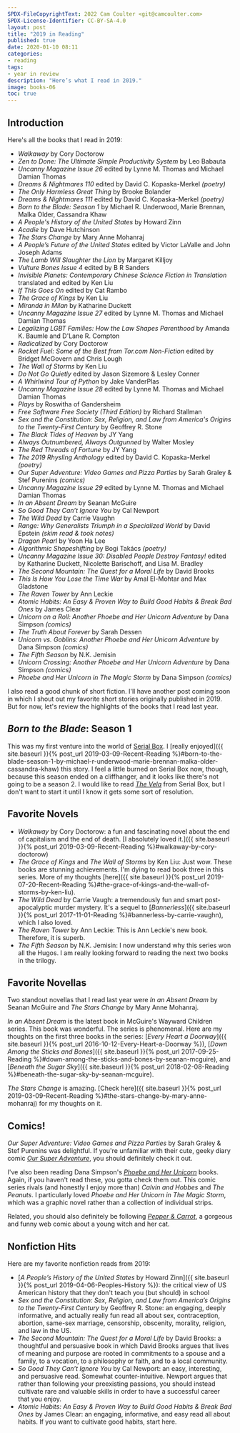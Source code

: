 ```yaml
---
SPDX-FileCopyrightText: 2022 Cam Coulter <git@camcoulter.com>
SPDX-License-Identifier: CC-BY-SA-4.0
layout: post
title: "2019 in Reading"
published: true
date: 2020-01-10 08:11
categories:
- reading
tags:
- year in review
description: "Here’s what I read in 2019."
image: books-06
toc: true
---
```


## Introduction

Here's all the books that I read in 2019:

- <cite>Walkaway</cite> by Cory Doctorow
- <cite>Zen to Done: The Ultimate Simple Productivity System</cite> by Leo Babauta
- <cite>Uncanny Magazine Issue 26</cite> edited by Lynne M. Thomas and Michael Damian Thomas
- <cite>Dreams & Nightmares 110</cite> edited by David C. Kopaska-Merkel <i>(poetry)</i>
- <cite>The Only Harmless Great Thing</cite> by Brooke Bolander
- <cite>Dreams & Nightmares 111</cite> edited by David C. Kopaska-Merkel <i>(poetry)</i>
- <cite>Born to the Blade: Season 1</cite> by Michael R. Underwood, Marie Brennan, Malka Older, Cassandra Khaw
- <cite>A People's History of the United States</cite> by Howard Zinn
- <cite>Acadie</cite> by Dave Hutchinson
- <cite>The Stars Change</cite> by Mary Anne Mohanraj
- <cite>A People’s Future of the United States</cite> edited by Victor LaValle and John Joseph Adams
- <cite>The Lamb Will Slaughter the Lion</cite> by Margaret Killjoy
- <cite>Vulture Bones Issue 4</cite> edited by B R Sanders
- <cite>Invisible Planets: Contemporary Chinese Science Fiction in Translation</cite> translated and edited by Ken Liu
- <cite>If This Goes On</cite> edited by Cat Rambo
- <cite>The Grace of Kings</cite> by Ken Liu
- <cite>Miranda in Milan</cite> by Katharine Duckett
- <cite>Uncanny Magazine Issue 27</cite> edited by Lynne M. Thomas and Michael Damian Thomas
- <cite>Legalizing LGBT Families: How the Law Shapes Parenthood</cite> by Amanda K. Baumle and D'Lane R. Compton
- <cite>Radicalized</cite> by Cory Doctorow
- <cite>Rocket Fuel: Some of the Best from Tor.com Non-Fiction</cite> edited by Bridget McGovern and Chris Lough
- <cite>The Wall of Storms</cite> by Ken Liu
- <cite>Do Not Go Quietly</cite> edited by Jason Sizemore & Lesley Conner
- <cite>A Whirlwind Tour of Python</cite> by Jake VanderPlas
- <cite>Uncanny Magazine Issue 28</cite> edited by Lynne M. Thomas and Michael Damian Thomas
- <cite>Plays</cite> by Roswitha of Gandersheim
- <cite>Free Software Free Society (Third Edition)</cite> by Richard Stallman
- <cite>Sex and the Constitution: Sex, Religion, and Law from America's Origins to the Twenty-First Century</cite> by Geoffrey R. Stone
- <cite>The Black Tides of Heaven</cite> by JY Yang
- <cite>Always Outnumbered, Always Outgunned</cite> by Walter Mosley
- <cite>The Red Threads of Fortune</cite> by JY Yang
- <cite>The 2019 Rhysling Anthology</cite> edited by David C. Kopaska-Merkel <i>(poetry)</i>
- <cite>Our Super Adventure: Video Games and Pizza Parties</cite> by Sarah Graley & Stef Purenins <i>(comics)</i>
- <cite>Uncanny Magazine Issue 29</cite> edited by Lynne M. Thomas and Michael Damian Thomas
- <cite>In an Absent Dream</cite> by Seanan McGuire
- <cite>So Good They Can’t Ignore You</cite> by Cal Newport
- <cite>The Wild Dead</cite> by Carrie Vaughn
- <cite>Range: Why Generalists Triumph in a Specialized World</cite> by David Epstein <i>(skim read & took notes)</i>
- <cite>Dragon Pearl</cite> by Yoon Ha Lee
- <cite>Algorithmic Shapeshifting</cite> by Bogi Takács <i>(poetry)</i>
- <cite>Uncanny Magazine Issue 30: Disabled People Destroy Fantasy!</cite> edited by Katharine Duckett, Nicolette Barischoff, and Lisa M. Bradley
- <cite>The Second Mountain: The Quest for a Moral Life</cite> by David Brooks
- <cite>This Is How You Lose the Time War</cite> by Amal El-Mohtar and Max Gladstone
- <cite>The Raven Tower</cite> by Ann Leckie
- <cite>Atomic Habits: An Easy & Proven Way to Build Good Habits & Break Bad Ones</cite> by James Clear
- <cite>Unicorn on a Roll: Another Phoebe and Her Unicorn Adventure</cite> by Dana Simpson <i>(comics)</i>
- <cite>The Truth About Forever</cite> by Sarah Dessen
- <cite>Unicorn vs. Goblins: Another Phoebe and Her Unicorn Adventure</cite> by Dana Simpson <i>(comics)</i>
- <cite>The Fifth Season</cite> by N.K. Jemisin
- <cite>Unicorn Crossing: Another Phoebe and Her Unicorn Adventure</cite> by Dana Simpson <i>(comics)</i>
- <cite>Phoebe and Her Unicorn in The Magic Storm</cite> by Dana Simpson <i>(comics)</i>

I also read a good chunk of short fiction. I'll have another post coming soon in which I shout out my favorite short stories originally published in 2019. But for now, let's review the highlights of the books that I read last year.

## <cite>Born to the Blade</cite>: Season 1

This was my first venture into the world of [Serial Box](https://www.serialbox.com). I [really enjoyed]({{ site.baseurl }}{% post_url 2019-03-09-Recent-Reading %}#born-to-the-blade-season-1-by-michael-r-underwood-marie-brennan-malka-older-cassandra-khaw) this story. I feel a little burned on Serial Box now, though, because this season ended on a cliffhanger, and it looks like there's not going to be a season 2. I would like to read [<cite>The Vela</cite>](https://www.serialbox.com/serials/the-vela) from Serial Box, but I don't want to start it until I know it gets some sort of resolution.

## Favorite Novels

* <cite>Walkaway</cite> by Cory Doctorow: a fun and fascinating novel about the end of capitalism and the end of death. [I absolutely loved it.]({{ site.baseurl }}{% post_url 2019-03-09-Recent-Reading %}#walkaway-by-cory-doctorow)
* <cite>The Grace of Kings</cite> and <cite>The Wall of Storms</cite> by Ken Liu: Just wow. These books are stunning achievements. I'm dying to read book three in this series. More of my thoughts [here]({{ site.baseurl }}{% post_url 2019-07-20-Recent-Reading %}#the-grace-of-kings-and-the-wall-of-storms-by-ken-liu).
* <cite>The Wild Dead</cite> by Carrie Vaugh: a tremendously fun and smart post-apocalyptic murder mystery. It's a sequel to [<cite>Bannerless</cite>]({{ site.baseurl }}{% post_url 2017-11-01-Reading %}#bannerless-by-carrie-vaughn), which I also loved.
* <cite>The Raven Tower</cite> by Ann Leckie: This is Ann Leckie's new book. Therefore, it is superb.
* <cite>The Fifth Season</cite> by N.K. Jemisin: I now understand why this series won all the Hugos. I am really looking forward to reading the next two books in the trilogy.

## Favorite Novellas

Two standout novellas that I read last year were <cite>In an Absent Dream</cite> by Seanan McGuire and <cite>The Stars Change</cite> by Mary Anne Mohanraj.

<cite>In an Absent Dream</cite> is the latest book in McGuire's Wayward Children series. This book was wonderful. The series is phenomenal. Here are my thoughts on the first three books in the series: [<cite>Every Heart a Doorway</cite>]({{ site.baseurl }}{% post_url 2016-10-12-Every-Heart-a-Doorway %}), [<cite>Down Among the Sticks and Bones</cite>]({{ site.baseurl }}{% post_url 2017-09-25-Reading %}#down-among-the-sticks-and-bones-by-seanan-mcguire), and [<cite>Beneath the Sugar Sky</cite>]({{ site.baseurl }}{% post_url 2018-02-08-Reading %}#beneath-the-sugar-sky-by-seanan-mcguire).

<cite>The Stars Change</cite> is amazing. [Check here]({{ site.baseurl }}{% post_url 2019-03-09-Recent-Reading %}#the-stars-change-by-mary-anne-mohanraj) for my thoughts on it.

## Comics!

<cite>Our Super Adventure: Video Games and Pizza Parties</cite> by Sarah Graley & Stef Purenins was delightful. If you're unfamiliar with their cute, geeky diary comic [<cite>Our Super Adventure</cite>](https://www.oursuperadventure.com/), you should definitely check it out.

I've also been reading Dana Simpson's [<cite>Phoebe and Her Unicorn</cite>](https://www.gocomics.com/phoebe-and-her-unicorn) books. Again, if you haven't read these, you gotta check them out. This comic series rivals (and honestly I enjoy more than) <cite>Calvin and Hobbes</cite> and <cite>The Peanuts</cite>. I particularly loved <cite>Phoebe and Her Unicorn in The Magic Storm</cite>, which was a graphic novel rather than a collection of individual strips.

Related, you should also definitely be following [<cite>Pepper & Carrot</cite>](https://www.peppercarrot.com/), a gorgeous and funny web comic about a young witch and her cat.

## Nonfiction Hits

Here are my favorite nonfiction reads from 2019:

* [<cite>A People’s History of the United States</cite> by Howard Zinn]({{ site.baseurl }}{% post_url 2019-04-06-Peoples-History %}): the critical view of US American history that they don't teach you (but should) in school
* <cite>Sex and the Constitution: Sex, Religion, and Law from America’s Origins to the Twenty-First Century</cite> by Geoffrey R. Stone: an engaging, deeply informative, and actually really fun read all about sex, contraception, abortion, same-sex marriage, censorship, obscenity, morality, religion, and law in the US.
* <cite>The Second Mountain: The Quest for a Moral Life</cite> by David Brooks: a thoughtful and persuasive book in which David Brooks argues that lives of meaning and purpose are rooted in commitments to a spouse and a family, to a vocation, to a philosophy or faith, and to a local community.
* <cite>So Good They Can’t Ignore You</cite> by Cal Newport: an easy, interesting, and persuasive read. Somewhat counter-intuitive. Newport argues that rather than following your preexisting passions, you should instead cultivate rare and valuable skills in order to have a successful career that you enjoy.
* <cite>Atomic Habits: An Easy & Proven Way to Build Good Habits & Break Bad Ones</cite> by James Clear: an engaging, informative, and easy read all about habits. If you want to cultivate good habits, start here.
